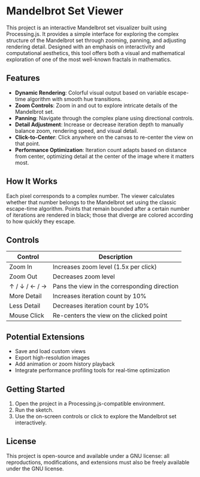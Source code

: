 # Mandelbrot Set Viewer

This project is an interactive Mandelbrot set visualizer built using Processing.js. It provides a simple interface for exploring the complex structure of the Mandelbrot set through zooming, panning, and adjusting rendering detail. Designed with an emphasis on interactivity and computational aesthetics, this tool offers both a visual and mathematical exploration of one of the most well-known fractals in mathematics.

## Features

- **Dynamic Rendering**: Colorful visual output based on variable escape-time algorithm with smooth hue transitions.
- **Zoom Controls**: Zoom in and out to explore intricate details of the Mandelbrot set.
- **Panning**: Navigate through the complex plane using directional controls.
- **Detail Adjustment**: Increase or decrease iteration depth to manually balance zoom, rendering speed, and visual detail.
- **Click-to-Center**: Click anywhere on the canvas to re-center the view on that point.
- **Performance Optimization**: Iteration count adapts based on distance from center, optimizing detail at the center of the image where it matters most.

## How It Works

Each pixel corresponds to a complex number. The viewer calculates whether that number belongs to the Mandelbrot set using the classic escape-time algorithm. Points that remain bounded after a certain number of iterations are rendered in black; those that diverge are colored according to how quickly they escape.

## Controls

| Control         | Description                                 |
|----------------|---------------------------------------------|
| Zoom In        | Increases zoom level (1.5x per click)       |
| Zoom Out       | Decreases zoom level                        |
| ↑ / ↓ / ← / →  | Pans the view in the corresponding direction|
| More Detail    | Increases iteration count by 10%            |
| Less Detail    | Decreases iteration count by 10%            |
| Mouse Click    | Re-centers the view on the clicked point    |

## Potential Extensions

- Save and load custom views
- Export high-resolution images
- Add animation or zoom history playback
- Integrate performance profiling tools for real-time optimization

## Getting Started

1. Open the project in a Processing.js-compatible environment.
2. Run the sketch.
3. Use the on-screen controls or click to explore the Mandelbrot set interactively.

## License

This project is open-source and available under a GNU license: all reproductions, modifications, and extensions must also be freely available under the GNU license. 
